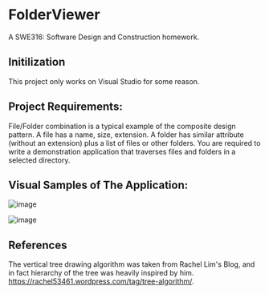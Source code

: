 # FolderViewer
A SWE316: Software Design and Construction homework.
## Initilization
This project only works on Visual Studio for some reason.
## Project Requirements:
File/Folder combination is a typical example of the composite design pattern. A file has a name, size, extension. A
folder has similar attribute (without an extension) plus a list of files or other folders. You are required to write a
demonstration application that traverses files and folders in a selected directory. 
## Visual Samples of The Application:
![image](https://github.com/NKMalki/FolderViewer/assets/124790266/72119d98-7a63-4181-8738-6368f45eaf7c)

![image](https://github.com/NKMalki/FolderViewer/assets/124790266/759ab50e-271a-477d-9eb5-455d267bc552)
## References
The vertical tree drawing algorithm was taken from Rachel Lim's Blog, and in fact hierarchy of the tree was heavily inspired by him. 
https://rachel53461.wordpress.com/tag/tree-algorithm/. 
